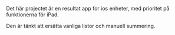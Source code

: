 Det här projectet är en resultat app for ios enheter, med prioritet på
funktionerna för iPad.

Den är tänkt att ersätta vanliga listor och manuell summering.